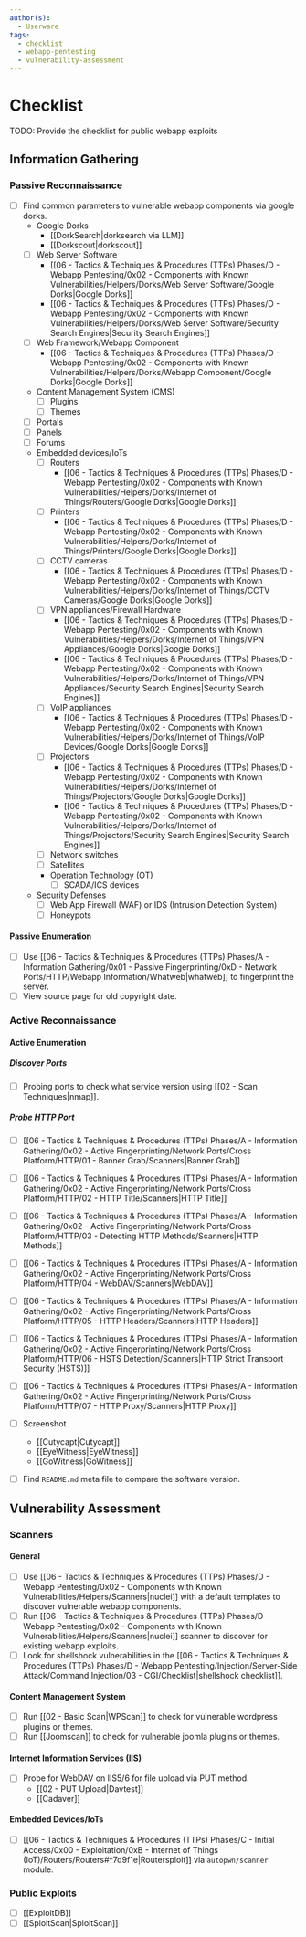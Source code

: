 ```yaml
---
author(s):
  - Userware
tags:
  - checklist
  - webapp-pentesting
  - vulnerability-assessment
---
```

# Checklist

TODO: Provide the checklist for public webapp exploits

## Information Gathering

### Passive Reconnaissance

- [ ] Find common parameters to vulnerable webapp components via google dorks.
	- Google Dorks
		- [[DorkSearch|dorksearch via LLM]]
		- [[Dorkscout|dorkscout]]
	- [ ] Web Server Software
		- [[06 - Tactics & Techniques & Procedures (TTPs) Phases/D - Webapp Pentesting/0x02 - Components with Known Vulnerabilities/Helpers/Dorks/Web Server Software/Google Dorks|Google Dorks]]
		- [[06 - Tactics & Techniques & Procedures (TTPs) Phases/D - Webapp Pentesting/0x02 - Components with Known Vulnerabilities/Helpers/Dorks/Web Server Software/Security Search Engines|Security Search Engines]]
	- [ ] Web Framework/Webapp Component
		- [[06 - Tactics & Techniques & Procedures (TTPs) Phases/D - Webapp Pentesting/0x02 - Components with Known Vulnerabilities/Helpers/Dorks/Webapp Component/Google Dorks|Google Dorks]]
	- Content Management System (CMS)
		- [ ] Plugins
		- [ ] Themes
	- [ ] Portals
	- [ ] Panels
	- [ ] Forums
	- Embedded devices/IoTs
		- [ ] Routers
			- [[06 - Tactics & Techniques & Procedures (TTPs) Phases/D - Webapp Pentesting/0x02 - Components with Known Vulnerabilities/Helpers/Dorks/Internet of Things/Routers/Google Dorks|Google Dorks]]
		- [ ] Printers
			- [[06 - Tactics & Techniques & Procedures (TTPs) Phases/D - Webapp Pentesting/0x02 - Components with Known Vulnerabilities/Helpers/Dorks/Internet of Things/Printers/Google Dorks|Google Dorks]]
		- [ ] CCTV cameras
			- [[06 - Tactics & Techniques & Procedures (TTPs) Phases/D - Webapp Pentesting/0x02 - Components with Known Vulnerabilities/Helpers/Dorks/Internet of Things/CCTV Cameras/Google Dorks|Google Dorks]]
		- [ ] VPN appliances/Firewall Hardware
			- [[06 - Tactics & Techniques & Procedures (TTPs) Phases/D - Webapp Pentesting/0x02 - Components with Known Vulnerabilities/Helpers/Dorks/Internet of Things/VPN Appliances/Google Dorks|Google Dorks]]
			- [[06 - Tactics & Techniques & Procedures (TTPs) Phases/D - Webapp Pentesting/0x02 - Components with Known Vulnerabilities/Helpers/Dorks/Internet of Things/VPN Appliances/Security Search Engines|Security Search Engines]]
		- [ ] VoIP appliances
			- [[06 - Tactics & Techniques & Procedures (TTPs) Phases/D - Webapp Pentesting/0x02 - Components with Known Vulnerabilities/Helpers/Dorks/Internet of Things/VoIP Devices/Google Dorks|Google Dorks]]
		- [ ] Projectors
			- [[06 - Tactics & Techniques & Procedures (TTPs) Phases/D - Webapp Pentesting/0x02 - Components with Known Vulnerabilities/Helpers/Dorks/Internet of Things/Projectors/Google Dorks|Google Dorks]]
			- [[06 - Tactics & Techniques & Procedures (TTPs) Phases/D - Webapp Pentesting/0x02 - Components with Known Vulnerabilities/Helpers/Dorks/Internet of Things/Projectors/Security Search Engines|Security Search Engines]]
		- [ ] Network switches
		- [ ] Satellites
		- Operation Technology (OT)
			- [ ] SCADA/ICS devices
	- Security Defenses
		- [ ] Web App Firewall (WAF) or IDS (Intrusion Detection System)
		- [ ] Honeypots

#### Passive Enumeration

- [ ] Use [[06 - Tactics & Techniques & Procedures (TTPs) Phases/A - Information Gathering/0x01 - Passive Fingerprinting/0xD - Network Ports/HTTP/Webapp Information/Whatweb|whatweb]] to fingerprint the server.
- [ ] View source page for old copyright date.

### Active Reconnaissance

#### Active Enumeration

##### Discover Ports

- [ ] Probing ports to check what service version using [[02 - Scan Techniques|nmap]].

##### Probe HTTP Port

- [ ] [[06 - Tactics & Techniques & Procedures (TTPs) Phases/A - Information Gathering/0x02 - Active Fingerprinting/Network Ports/Cross Platform/HTTP/01 - Banner Grab/Scanners|Banner Grab]]
- [ ] [[06 - Tactics & Techniques & Procedures (TTPs) Phases/A - Information Gathering/0x02 - Active Fingerprinting/Network Ports/Cross Platform/HTTP/02 - HTTP Title/Scanners|HTTP Title]]
- [ ] [[06 - Tactics & Techniques & Procedures (TTPs) Phases/A - Information Gathering/0x02 - Active Fingerprinting/Network Ports/Cross Platform/HTTP/03 - Detecting HTTP Methods/Scanners|HTTP Methods]]
- [ ] [[06 - Tactics & Techniques & Procedures (TTPs) Phases/A - Information Gathering/0x02 - Active Fingerprinting/Network Ports/Cross Platform/HTTP/04 - WebDAV/Scanners|WebDAV]]
- [ ] [[06 - Tactics & Techniques & Procedures (TTPs) Phases/A - Information Gathering/0x02 - Active Fingerprinting/Network Ports/Cross Platform/HTTP/05 - HTTP Headers/Scanners|HTTP Headers]]
- [ ] [[06 - Tactics & Techniques & Procedures (TTPs) Phases/A - Information Gathering/0x02 - Active Fingerprinting/Network Ports/Cross Platform/HTTP/06 - HSTS Detection/Scanners|HTTP Strict Transport Security (HSTS)]]
- [ ] [[06 - Tactics & Techniques & Procedures (TTPs) Phases/A - Information Gathering/0x02 - Active Fingerprinting/Network Ports/Cross Platform/HTTP/07 - HTTP Proxy/Scanners|HTTP Proxy]]
- [ ] Screenshot
	- [[Cutycapt|Cutycapt]]
	- [[EyeWitness|EyeWitness]]
	- [[GoWitness|GoWitness]]

- [ ] Find `README.md` meta file to compare the software version.

## Vulnerability Assessment

### Scanners

#### General

- [ ] Use [[06 - Tactics & Techniques & Procedures (TTPs) Phases/D - Webapp Pentesting/0x02 - Components with Known Vulnerabilities/Helpers/Scanners|nuclei]] with a default templates to discover vulnerable webapp components.
- [ ] Run [[06 - Tactics & Techniques & Procedures (TTPs) Phases/D - Webapp Pentesting/0x02 - Components with Known Vulnerabilities/Helpers/Scanners|nuclei]] scanner to discover for existing webapp exploits.
- [ ] Look for shellshock vulnerabilities in the [[06 - Tactics & Techniques & Procedures (TTPs) Phases/D - Webapp Pentesting/Injection/Server-Side Attack/Command Injection/03 - CGI/Checklist|shellshock checklist]].

#### Content Management System

- [ ] Run [[02 - Basic Scan|WPScan]] to check for vulnerable wordpress plugins or themes.
- [ ] Run [[Joomscan]] to check for vulnerable joomla plugins or themes.

#### Internet Information Services (IIS)

- [ ] Probe for WebDAV on IIS5/6 for file upload via PUT method.
	- [[02 - PUT Upload|Davtest]]
	- [[Cadaver]]

#### Embedded Devices/IoTs

- [ ] [[06 - Tactics & Techniques & Procedures (TTPs) Phases/C - Initial Access/0x00 - Exploitation/0xB - Internet of Things (IoT)/Routers/Routers#^7d9f1e|Routersploit]] via `autopwn/scanner` module.

### Public Exploits

- [ ] [[ExploitDB]]
- [ ] [[SploitScan|SploitScan]]